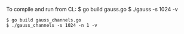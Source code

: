 To compile and run from CL:
    $ go build gauss.go
    $ ./gauss -s 1024 -v


    $ go build gauss_channels.go
    $ ./gauss_channels -s 1024 -n 1 -v